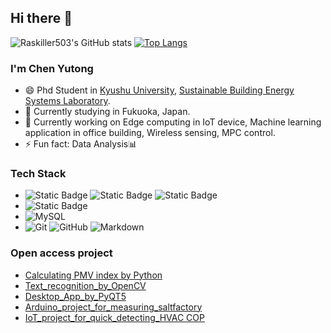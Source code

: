 ## Hi there 👋
![Raskiller503's GitHub stats](https://github-readme-stats.vercel.app/api?username=Raskiller503&show_icons=true&theme=radical&count_private=true)
[![Top Langs](https://github-readme-stats.vercel.app/api/top-langs/?username=Raskiller503)](https://github.com/anuraghazra/github-readme-stats)
<!--
**Raskiller503/Raskiller503** is a ✨ _special_ ✨ repository because its `README.md` (this file) appears on your GitHub profile.

Here are some ideas to get you started:

- 🔭 I’m currently working on ...
- 🌱 I’m currently learning ...
- 👯 I’m looking to collaborate on ...
- 🤔 I’m looking for help with ...
- 💬 Ask me about ...
- 📫 How to reach me: ...
- 😄 Pronouns: ...
- ⚡ Fun fact: ...
-->

### I'm Chen Yutong

- 😄 Phd Student in [Kyushu University](https://www.kyushu-u.ac.jp/en/), [Sustainable Building Energy Systems Laboratory](https://energy.arch.kyushu-u.ac.jp/index.html).
- 🌱 Currently studying in Fukuoka, Japan.
- 🔭 Currently working on Edge computing in IoT device, Machine learning application in office building, Wireless sensing, MPC control. 
- ⚡ Fun fact: Data Analysis📊
### Tech Stack
- ![Static Badge](https://img.shields.io/badge/python3-yello) ![Static Badge](https://img.shields.io/badge/linux-blue) ![Static Badge](https://img.shields.io/badge/C%2B%2B-8A2BE2)
- ![Static Badge](https://img.shields.io/badge/REST%20API-red)
- ![MySQL](https://img.shields.io/badge/-MySQL-333333?style=flat&logo=mysql)
- ![Git](https://img.shields.io/badge/-Git-333333?style=flat&logo=git)
![GitHub](https://img.shields.io/badge/-GitHub-333333?style=flat&logo=github)
![Markdown](https://img.shields.io/badge/-Markdown-333333?style=flat&logo=markdown)
### Open access project
- [Calculating PMV index by Python](https://github.com/Raskiller503/Thermal-comfort-tool-)
- [Text_recognition_by_OpenCV](https://github.com/Raskiller503/ImageRecognition-AC-pannel-_-OpenCV)
- [Desktop_App_by_PyQT5](https://github.com/Raskiller503/Pyqt5-DesktopGUI)
- [Arduino_project_for_measuring_saltfactory](https://github.com/Raskiller503/SaltProcessMetrics)
- [IoT_project_for_quick_detecting_HVAC COP](https://github.com/Raskiller503/HVAC-IoT-Performance-Monitor)



